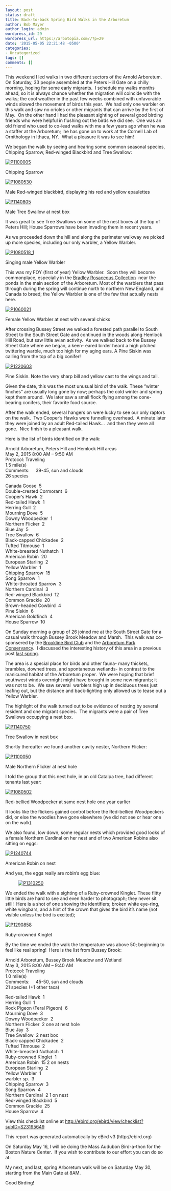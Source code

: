 ```yaml
---
layout: post
status: draft
title: Back-to-back Spring Bird Walks in the Arboretum
author: Bob Mayer
author_login: admin
wordpress_id: 29
wordpress_url: https://arbotopia.com//?p=29
date: '2015-05-05 22:21:48 -0500'
categories:
- Uncategorized
tags: []
comments: []
---
```



<p>This weekend I led walks in two different sectors of the Arnold Arboretum.&nbsp; On Saturday, 33 people assembled at the Peters Hill Gate on a chilly morning, hoping for some early migrants.&nbsp; I schedule my walks months ahead, so it is always chance whether the migration will coincide with the walks; the cool weather in the past few weeks combined with unfavorable winds slowed the movement of birds this year.&nbsp; We had only one warbler on this walk and saw no orioles or other migrants that can arrive by the first of May.&nbsp; On the other hand I had the pleasant sighting of several good birding friends who were helpful in flushing out the birds we did see.&nbsp; One was an old friend who used to co-lead walks with me a few years ago when he was a staffer at the Arboretum;&nbsp; he has gone on to work at the Cornell Lab of Ornithology in Ithaca, NY.&nbsp; What a pleasure it was to see him!</p>





<p>We began the walk by seeing and hearing some common seasonal species, Chipping Sparrow, Red-winged Blackbird and Tree Swallow:</p>


<p><!-- wp:image {"id":1084,"linkDestination":"custom"} --></p>
 <a href="/images/2015/05/P1100005.jpg"><img src="/images/2015/05/P1100005.jpg" alt="P1100005" class="wp-image-1084"/></a>





<p>Chipping Sparrow</p>


<p><!-- wp:image {"id":332,"linkDestination":"custom"} --></p>
 <a href="/images/2013/03/P1080530.jpg"><img src="/images/2013/03/P1080530.jpg" alt="P1080530" class="wp-image-332"/></a>





<p>Male Red-winged blackbird, displaying his red and yellow epaulettes</p>


<p><!-- wp:image {"id":818,"linkDestination":"custom"} --></p>
 <a href="/images/2014/05/P1140805.jpg"><img src="/images/2014/05/P1140805.jpg" alt="P1140805" class="wp-image-818"/></a>





<p>Male Tree Swallow at nest box</p>





<p>It was great to see Tree Swallows on some of the nest boxes at the top of Peters Hill; House Sparrows have been invading them in recent years.</p>





<p>As we proceeded down the hill and along the perimeter walkway we picked up more species, including our only warbler, a Yellow Warbler.</p>


<p><!-- wp:image {"id":436,"linkDestination":"custom"} --></p>
 <a href="/images/2013/05/P1080518_1.jpg"><img src="/images/2013/05/P1080518_1.jpg" alt="P1080518_1" class="wp-image-436"/></a>





<p>Singing male Yellow Warbler</p>





<p>This was my FOY (first of year) Yellow Warbler.&nbsp; Soon they will become commonplace, especially in the&nbsp;<a href="http://arboretum.harvard.edu/plants/featured-plants/bradley-rosaceous-collection/">Bradley Rosaceous Collection</a>&nbsp; near the ponds in the main section of the Arboretum. Most of the warblers that pass through during the spring will continue north to northern New England, and Canada to breed; the Yellow Warbler is one of the few that actually nests here.</p>


<p><!-- wp:image {"id":1086,"linkDestination":"custom"} --></p>
 <a href="/images/2015/05/P1060021.jpg"><img src="/images/2015/05/P1060021.jpg" alt="P1060021" class="wp-image-1086"/></a>





<p>Female Yellow Warbler at nest with several chicks</p>





<p>After crossing Bussey Street we walked a forested path parallel to South Street to the South Street Gate and continued in the woods along Hemlock Hill Road, but saw little avian activity.&nbsp; As we walked back to the Bussey Street Gate where we began, a keen- eared birder heard a high pitched twittering warble, much too high for my aging ears. A Pine Siskin was calling from the top of a big conifer!</p>


<p><!-- wp:image {"id":1088,"linkDestination":"custom"} --></p>
 <a href="/images/2015/05/P1220603.jpg"><img src="/images/2015/05/P1220603.jpg" alt="P1220603" class="wp-image-1088"/></a>





<p>Pine Siskin. Note the very sharp bill and yellow cast to the wings and tail.</p>





<p>Given the date, this was the most unusual bird of the walk. These &ldquo;winter finches&rdquo; are usually long gone by now; perhaps the cold winter and spring kept them around.&nbsp; We later saw a small flock flying among the cone-bearing conifers, their favorite food source.</p>





<p>After the walk ended, several hangers on were lucky to see our only raptors on the walk.&nbsp; Two Cooper&rsquo;s Hawks were funnelling overhead.&nbsp; A minute later they were joined by an adult Red-tailed Hawk&hellip;&nbsp; and then they were all gone.&nbsp; Nice finish to a pleasant walk.</p>





<p>Here is the list of birds identified on the walk:</p>





<p>Arnold Arboretum, Peters Hill and Hemlock Hill areas<br>May 2, 2015 8:00 AM &ndash; 9:50 AM<br>Protocol: Traveling<br>1.5 mile(s)<br>Comments:&nbsp;&nbsp;&nbsp;&nbsp; 39-45, sun and clouds<br>26 species</p>





<p>Canada Goose&nbsp; 5<br>Double-crested Cormorant&nbsp; 6<br>Cooper&rsquo;s Hawk&nbsp; 2<br>Red-tailed Hawk&nbsp; 1<br>Herring Gull&nbsp; 2<br>Mourning Dove&nbsp; 5<br>Downy Woodpecker&nbsp; 1<br>Northern Flicker&nbsp; 2<br>Blue Jay&nbsp; 5<br>Tree Swallow&nbsp; 6<br>Black-capped Chickadee&nbsp; 2<br>Tufted Titmouse&nbsp; 1<br>White-breasted Nuthatch&nbsp; 1<br>American Robin&nbsp; 20<br>European Starling&nbsp; 2<br>Yellow Warbler&nbsp; 1<br>Chipping Sparrow&nbsp; 15<br>Song Sparrow&nbsp; 1<br>White-throated Sparrow&nbsp; 3<br>Northern Cardinal&nbsp; 3<br>Red-winged Blackbird&nbsp; 12<br>Common Grackle&nbsp; 20<br>Brown-headed Cowbird&nbsp; 4<br>Pine Siskin&nbsp; 6<br>American Goldfinch&nbsp; 4<br>House Sparrow&nbsp; 10</p>





<p>On Sunday morning a group of 26 joined me at the South Street Gate for a casual walk through Bussey Brook Meadow and Marsh.&nbsp; This walk was co-sponsered by the&nbsp;<a href="http://www.brooklinebirdclub.org/">Brookline Bird Club</a>&nbsp;and the&nbsp;<a href="http://www.arboretumparkconservancy.org/about-us/history/">Arboretum Park Conservancy</a>.&nbsp; I discussed the interesting history of this area in a previous post&nbsp;<a href="http://www.arbotopia.com/bussey-brook-meadow-and-the-arboretum-park-conservancy/">last spring</a>.</p>





<p>The area is a special place for birds and other fauna- many thickets, brambles, downed trees, and spontaneous wetlands- in contrast to the manicured habitat of the Arboretum proper.&nbsp; We were hoping that brief southwest winds overnight might have brought in some new migrants; it was not to be.&nbsp; We saw several&nbsp; warblers high up in deciduous trees just leafing out, but the distance and back-lighting only allowed us to tease out a Yellow Warbler.</p>





<p>The highlight of the walk turned out to be evidence of nesting by several resident and one migrant species.&nbsp; The migrants were a pair of Tree Swallows occupying a nest box.</p>


<p><!-- wp:image {"id":1092,"linkDestination":"custom"} --></p>
 <a href="/images/2015/05/P1140750.jpg"><img src="/images/2015/05/P1140750.jpg" alt="P1140750" class="wp-image-1092"/></a>





<p>Tree Swallow in nest box</p>





<p>Shortly thereafter we found another cavity nester, Northern Flicker:</p>


<p><!-- wp:image {"id":1094,"linkDestination":"custom"} --></p>
 <a href="/images/2015/05/P1100050.jpg"><img src="/images/2015/05/P1100050.jpg" alt="P1100050" class="wp-image-1094"/></a>





<p>Male Northern Flicker at nest hole</p>





<p>I told the group that this nest hole, in an old Catalpa tree, had different tenants last year:</p>


<p><!-- wp:image {"id":903,"linkDestination":"custom"} --></p>
 <a href="/images/2014/10/P1080502.jpg"><img src="/images/2014/10/P1080502.jpg" alt="P1080502" class="wp-image-903"/></a>





<p>Red-bellied Woodpecker at same nest hole one year earlier</p>





<p>It looks like the flickers gained control before the Red-bellied Woodpeckers did, or else the woodies have gone elsewhere (we did not see or hear one on the walk).</p>





<p>We also found, low down, some regular nests which provided good looks of a female Northern Cardinal on her nest and of two American Robins also sitting on eggs:</p>


<p><!-- wp:image {"id":1095,"linkDestination":"custom"} --></p>
 <a href="/images/2015/05/P1240744.jpg"><img src="/images/2015/05/P1240744.jpg" alt="P1240744" class="wp-image-1095"/></a>





<p>American Robin on nest</p>





<p>And yes, the eggs really are robin&rsquo;s egg blue:</p>


<p><!-- wp:image {"id":1096,"align":"center","linkDestination":"custom"} --></p>
<div class="wp-block-image">
<figure class="aligncenter"><a href="/images/2015/05/P1310250.jpg"><img src="/images/2015/05/P1310250.jpg" alt="P1310250" class="wp-image-1096"/></a>
</div>





<p>We ended the walk with a sighting of a Ruby-crowned Kinglet. These flitty little birds are hard to see and even harder to photograph; they never sit still!&nbsp; Here is a shot of one showing the identifiers; broken white eye-ring, white wingbars, and a hint of the crown that gives the bird it&rsquo;s name (not visible unless the bird is excited);</p>


<p><!-- wp:image {"id":1098,"linkDestination":"custom"} --></p>
 <a href="/images/2015/05/P1290858.jpg"><img src="/images/2015/05/P1290858.jpg" alt="P1290858" class="wp-image-1098"/></a>





<p>Ruby-crowned Kinglet</p>





<p>By the time we ended the walk the temperature was above 50; beginning to feel like real spring!&nbsp; Here is the list from Bussey Brook:</p>





<p>Arnold Arboretum, Bussey Brook Meadow and Wetland<br>May 3, 2015 8:00 AM &ndash; 9:40 AM<br>Protocol: Traveling<br>1.0 mile(s)<br>Comments:&nbsp;&nbsp;&nbsp;&nbsp; 45-50, sun and clouds<br>21 species (+1 other taxa)</p>





<p>Red-tailed Hawk&nbsp; 1<br>Herring Gull&nbsp; 1<br>Rock Pigeon (Feral Pigeon)&nbsp; 6<br>Mourning Dove&nbsp; 3<br>Downy Woodpecker&nbsp; 2<br>Northern Flicker&nbsp; 2 one at nest hole<br>Blue Jay&nbsp; 3<br>Tree Swallow&nbsp; 2 nest box<br>Black-capped Chickadee&nbsp; 2<br>Tufted Titmouse&nbsp; 2<br>White-breasted Nuthatch&nbsp; 1<br>Ruby-crowned Kinglet&nbsp; 1<br>American Robin&nbsp; 15 2 on nests<br>European Starling&nbsp; 2<br>Yellow Warbler&nbsp; 1<br>warbler sp.&nbsp; 3<br>Chipping Sparrow&nbsp; 3<br>Song Sparrow&nbsp; 4<br>Northern Cardinal&nbsp; 2 1 on nest<br>Red-winged Blackbird&nbsp; 5<br>Common Grackle&nbsp; 25<br>House Sparrow&nbsp; 4</p>





<p>View this checklist online at <a href="https://ebird.org/view/checklist/S23195649">http://ebird.org/ebird/view/checklist?subID=S23195649</a></p>





<p>This report was generated automatically by eBird v3 (http://ebird.org)</p>





<p>On Saturday May 16, I will be doing the Mass Audubon Bird-a-thon for the Boston Nature Center.&nbsp; If you wish to contribute to our effort you can do so at:</p>





<p>My next, and last, spring Arboretum walk will be on Saturday May 30, starting from the Main Gate at 8AM.</p>





<p>Good Birding!<br></p>
